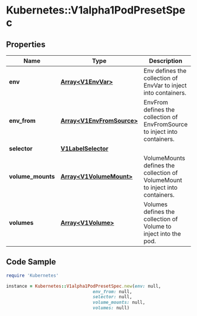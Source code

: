 # Kubernetes::V1alpha1PodPresetSpec

## Properties

Name | Type | Description | Notes
------------ | ------------- | ------------- | -------------
**env** | [**Array&lt;V1EnvVar&gt;**](V1EnvVar.md) | Env defines the collection of EnvVar to inject into containers. | [optional] 
**env_from** | [**Array&lt;V1EnvFromSource&gt;**](V1EnvFromSource.md) | EnvFrom defines the collection of EnvFromSource to inject into containers. | [optional] 
**selector** | [**V1LabelSelector**](V1LabelSelector.md) |  | [optional] 
**volume_mounts** | [**Array&lt;V1VolumeMount&gt;**](V1VolumeMount.md) | VolumeMounts defines the collection of VolumeMount to inject into containers. | [optional] 
**volumes** | [**Array&lt;V1Volume&gt;**](V1Volume.md) | Volumes defines the collection of Volume to inject into the pod. | [optional] 

## Code Sample

```ruby
require 'Kubernetes'

instance = Kubernetes::V1alpha1PodPresetSpec.new(env: null,
                                 env_from: null,
                                 selector: null,
                                 volume_mounts: null,
                                 volumes: null)
```


